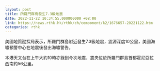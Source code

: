 ```yaml
---
layout: post
title: 所羅門群島發生7.3級地震
date: 2022-11-22 10:34:55.000000000 +08:00
link: https://news.rthk.hk/rthk/ch/component/k2/1676657-20221122.htm
categories: rthk
---
```


美國地質勘探局表示，所羅門群島附近發生7.3級地震，震源深度10公里，美國海嘯預警中心在地震後發出海嘯警告。

本港天文台在上午大約10時亦錄到今次地震，震央位於所羅門群島首都霍尼亞拉西南約56公里。
